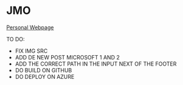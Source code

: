 
# JMO
[Personal Webpage](https://josemanueloberreuter.github.io/JMO/)

TO DO:
- FIX IMG SRC
- ADD DE NEW POST MICROSOFT 1 AND 2
- ADD THE CORRECT PATH IN THE INPUT NEXT OF THE FOOTER
- DO BUILD ON GITHUB
- DO DEPLOY ON AZURE
